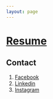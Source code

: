 ```yaml
---
layout: page
---
```

# [Resume](/doc/resume)
## Contact

1. [Facebook](https://www.facebook.com/MohdShoaibRayeen)
2. [Linkedin](https://www.linkedin.com/in/shoaibrayeen)
3. [Instagram](https://www.instagram.com/shoaibrayeen)
